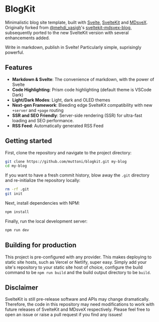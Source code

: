 # BlogKit

Minimalistic blog site template, built with [Svelte](https://svelte.dev), [SvelteKit](https://kit.svelte.dev) and [MDsveX](https://mdsvex.com). Originally forked from [@mehdi_vasigh](https://twitter.com/mehdi_vasigh)'s [sveltekit-mdsvex-blog](https://github.com/mvasigh/sveltekit-mdsvex-blog/), subsequently ported to the new SvelteKit version with several enhancements added.

Write in markdown, publish in Svelte! Particularly simple, suprisingly powerful.


## Features

- **Markdown & Svelte**: The convenience of markdown, with the power of Svelte
- **Code Highlighting**: Prism code highlighting (default theme is VSCode Dark)
- **Light/Dark Modes**: Light, dark and OLED themes
- **Next-gen Framework**: Bleeding edge SvelteKit compatibility with new `+server` and `+page` routing
- **SSR and SEO Friendly**: Server-side rendering (SSR) for ultra-fast loading and SEO performance.
- **RSS Feed**: Automatically generated RSS Feed

## Getting started

First, clone the repository and navigate to the project directory:

```bash
git clone https://github.com/muttoni/blogkit.git my-blog
cd my-blog
```

If you want to have a fresh commit history, blow away the `.git` directory and re-initialize the repository locally:

```bash
rm -rf .git
git init
```

Next, install dependencies with NPM:

```bash
npm install
```

Finally, run the local development server:

```bash
npm run dev
```

## Building for production

This project is pre-configured with any provider. This makes deploying to static site hosts, such as Vercel or Netlify, super easy. Simply add your site's repository to your static site host of choice, configure the build command to be `npm run build` and the build output directory to be `build`.

## Disclaimer

SvelteKit is still pre-release software and APIs may change dramatically. Therefore, the code in this repository may need modifications to work with future releases of SvelteKit and MDsveX respectively. Please feel free to open an issue or raise a pull request if you find any issues!
